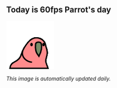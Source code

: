 ## Today is 60fps Parrot's day

![An animated GIF of a parrot, probably multi-colored](https://raw.githubusercontent.com/jmhobbs/cultofthepartyparrot.com/master/parrots/hd/60fpsparrot.gif)

*This image is automatically updated daily.*
